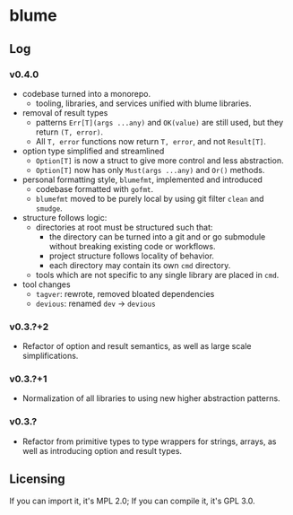 # blume

## Log
### v0.4.0
- codebase turned into a monorepo.
	- tooling, libraries, and services unified with blume libraries.
- removal of result types
	- patterns `Err[T](args ...any)` and `OK(value)` are still used, but they return `(T, error)`.
	- All `T, error` functions now return `T, error`, and not `Result[T]`.
- option type simplified and streamlined
	- `Option[T]` is now a struct to give more control and less abstraction.
	- `Option[T]` now has only `Must(args ...any)` and `Or()` methods.
- personal formatting style, `blumefmt`, implemented and introduced
	- codebase formatted with `gofmt`.
	- `blumefmt` moved to be purely local by using git filter `clean` and `smudge`.
- structure follows logic:
	- directories at root must be structured such that:
		- the directory can be turned into a git and or go submodule without breaking existing code or workflows.
		- project structure follows locality of behavior.
		- each directory may contain its own `cmd` directory.
	- tools which are not specific to any single library are placed in `cmd`.
- tool changes
	- `tagver`: rewrote, removed bloated dependencies
	- `devious`: renamed `dev` -> `devious`

### v0.3.?+2
- Refactor of option and result semantics, as well as large scale simplifications.
### v0.3.?+1
- Normalization of all libraries to using new higher abstraction patterns.
### v0.3.?
- Refactor from primitive types to type wrappers for strings, arrays, as well as introducing option and result types.


## Licensing
If you can import it, it's MPL 2.0; If you can compile it, it's GPL 3.0.
